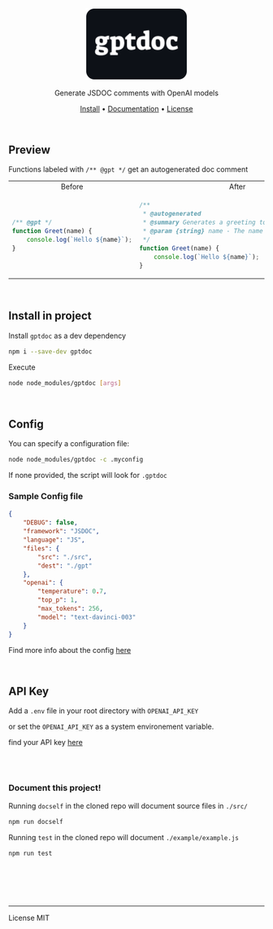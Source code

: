 
<p align="center">
    <img width="200" src="./docs/gptdoc.png"/>
    
</p>

<p align="center">Generate JSDOC comments with OpenAI models</p>

<p align="center">
  <a href="https://github.com/matiasvlevi/gptdoc/#install-in-project">Install</a> •
  <a href="https://github.com/matiasvlevi/gptdoc/blob/master/LICENSE">Documentation</a> •
  <a href="https://github.com/matiasvlevi/gptdoc/blob/master/LICENSE">License</a>
</p>

<br/>

## Preview

Functions labeled with `/** @gpt */` get an autogenerated doc comment

<table align="center">
<tr>
<td align="center"> Before </td> <td align="center"> After </td>
</tr>
<tr>
<td>

```ts
/** @gpt */
function Greet(name) {
    console.log(`Hello ${name}`);
}
```

</td>
<td>

```ts
/**
 * @autogenerated
 * @summary Generates a greeting to the passed in name
 * @param {string} name - The name to greet
 */
function Greet(name) {
    console.log(`Hello ${name}`);
}
```

</td>
</tr>
</table>
<br/>

## Install in project

Install `gptdoc` as a dev dependency

```sh
npm i --save-dev gptdoc 
```

Execute 

```sh
node node_modules/gptdoc [args]
```

<br/>

## Config

You can specify a configuration file:

```sh
node node_modules/gptdoc -c .myconfig
```

If none provided, the script will look for `.gptdoc`

### Sample Config file

```json
{
    "DEBUG": false,
    "framework": "JSDOC",
    "language": "JS",
    "files": {
        "src": "./src",
        "dest": "./gpt"
    },
    "openai": {
        "temperature": 0.7,
        "top_p": 1,
        "max_tokens": 256,
        "model": "text-davinci-003"
    }
}
```

Find more info about the config [here](./CONFIG.md)

<br/>

## API Key

Add a `.env` file in your root directory with `OPENAI_API_KEY`

or set the `OPENAI_API_KEY` as a system environement variable.

find your API key [here](https://platform.openai.com/account/api-keys)

<br/><br/>




### Document this project!


Running `docself` in the cloned repo will document source files in `./src/`

```sh
npm run docself
```

Running `test` in the cloned repo will document `./example/example.js`

```sh
npm run test
```



<br/><br/><br/><br/>




---

License MIT